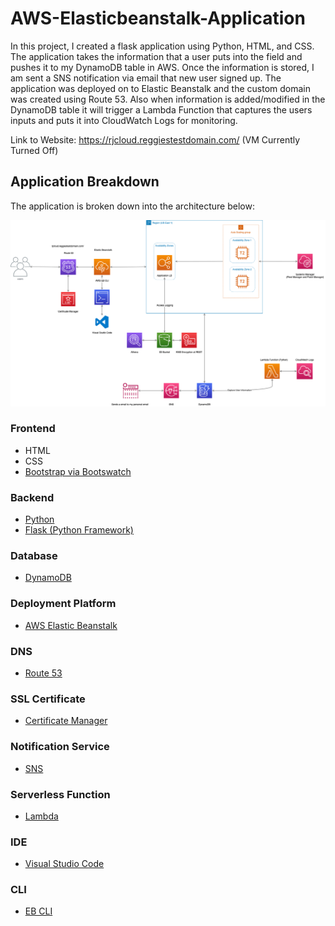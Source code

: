 # AWS-Elasticbeanstalk-Application

In this project, I created a flask application using Python, HTML, and CSS. The application takes the information that a user puts into the field and pushes it to my DynamoDB table in AWS. Once the information is stored, I am sent a SNS notification via email that new user signed up. The application was deployed on to Elastic Beanstalk and the custom domain was created using Route 53. Also when information is added/modified in the DynamoDB table it will trigger a Lambda Function that captures the users inputs and puts it into CloudWatch Logs for monitoring. 

Link to Website: https://rjcloud.reggiestestdomain.com/ (VM Currently Turned Off)



## Application Breakdown

The application is broken down into the architecture below:

![ebsapp](https://github.com/rjones18/Images/blob/main/Elastic%20Beanstalk%20Site5.0.drawio.png)



### Frontend

- HTML
- CSS
- [Bootstrap via Bootswatch](https://bootswatch.com/)


### Backend 

- [Python](https://www.python.org/) 
- [Flask (Python Framework)](https://flask.palletsprojects.com/en/1.1.x/)

### Database 

- [DynamoDB](https://aws.amazon.com/dynamodb/)


### Deployment Platform

- [AWS Elastic Beanstalk](https://aws.amazon.com/elasticbeanstalk/)





### DNS

- [Route 53](https://aws.amazon.com/route53/)


### SSL Certificate

- [Certificate Manager](https://aws.amazon.com/certificate-manager/)




### Notification Service

- [SNS](https://aws.amazon.com/sns/?whats-new-cards.sort-by=item.additionalFields.postDateTime&whats-new-cards.sort-order=desc)


### Serverless Function

- [Lambda](https://aws.amazon.com/lambda/)


### IDE

- [Visual Studio Code](https://code.visualstudio.com/)

### CLI

- [EB CLI](https://docs.aws.amazon.com/elasticbeanstalk/latest/dg/eb-cli3.html)

